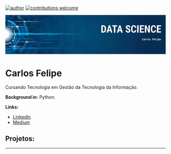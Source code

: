 [![author](https://img.shields.io/badge/author-carlosFelipe-red.svg)](https://www.linkedin.com/in/carlos-felipe-carvalho) [![contributions welcome](https://img.shields.io/badge/contributions-welcome-brightgreen.svg?style=flat)](https://github.com/carlosfab/data_science/issues)


<p align="center">
  <img src="banner1.png" >
</p>

# Carlos Felipe


Cursando Tecnologia em Gestão da Tecnologia da Informação.


**Background in:** Python.

**Links:**
* [LinkedIn](https://www.linkedin.com/in/carlosfelipe)
* [Medium](https://www.medium.com)


## Projetos:



---
